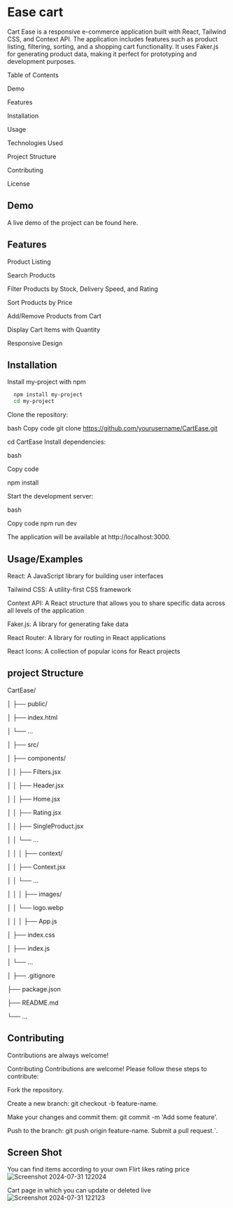 
# Ease cart 

Cart Ease is a responsive e-commerce application built with React, Tailwind CSS, and Context API. The application includes features such as product listing, filtering, sorting, and a shopping cart functionality. It uses Faker.js for generating product data, making it perfect for prototyping and development purposes.


Table of Contents

Demo

Features

Installation

Usage

Technologies Used

Project Structure

Contributing

License


## Demo

A live demo of the project can be found here.


## Features

Product Listing

Search Products

Filter Products by Stock, Delivery Speed, and Rating

Sort Products by Price

Add/Remove Products from Cart

Display Cart Items with Quantity

Responsive Design


## Installation

Install my-project with npm

```bash
  npm install my-project
  cd my-project
```

Clone the repository:

bash
Copy code
git clone https://github.com/yourusername/CartEase.git

cd CartEase
Install dependencies:


bash

Copy code

npm install

Start the development server:

bash

Copy code
npm run dev

The application will be available at http://localhost:3000.
    

    
## Usage/Examples

React: A JavaScript library for building user interfaces

Tailwind CSS: A utility-first CSS framework

Context API: A React structure that allows you to share specific data across all levels of the application

Faker.js: A library for generating fake data

React Router: A library for routing in React applications

React Icons: A collection of popular icons for React projects


## project Structure

CartEase/

│
├── public/

│   ├── index.html

│   └── ...

│
├── src/

│   ├── components/

│   │   ├── Filters.jsx

│   │   ├── Header.jsx

│   │   ├── Home.jsx

│   │   ├── Rating.jsx

│   │   ├── SingleProduct.jsx

│   │   └── ...

│   │
│   ├── context/

│   │   ├── Context.jsx

│   │   └── ...

│   │
│   ├── images/

│   │   └── logo.webp

│   │
│   ├── App.js

│   ├── index.css

│   ├── index.js

│   └── ...

│
├── .gitignore

├── package.json

├── README.md

└── ...

## Contributing

Contributions are always welcome!


Contributing
Contributions are welcome! Please follow these steps to contribute:

Fork the repository.

Create a new branch: git checkout -b feature-name.

Make your changes and commit them: git commit -m 'Add some feature'.

Push to the branch: git push origin feature-name.
Submit a pull request.`.

## Screen Shot 
You can find items according to your own Flirt likes rating price 
![Screenshot 2024-07-31 122024](https://github.com/user-attachments/assets/a6ed86f3-bcb6-4fa2-b955-f9fe5a0b4925)

Cart page in which you can update or deleted live 
![Screenshot 2024-07-31 122123](https://github.com/user-attachments/assets/29540532-9759-4cab-b84b-9013204fc823)



